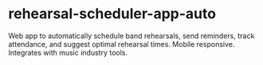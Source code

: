 # rehearsal-scheduler-app-auto
Web app to automatically schedule band rehearsals, send reminders, track attendance, and suggest optimal rehearsal times. Mobile responsive. Integrates with music industry tools.
